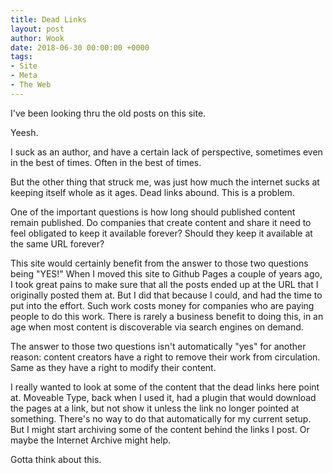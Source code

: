 ```yaml
---
title: Dead Links
layout: post
author: Wook
date: 2018-06-30 00:00:00 +0000
tags:
- Site
- Meta
- The Web
---
```

I've been looking thru the old posts on this site.

Yeesh.

I suck as an author, and have a certain lack of perspective, sometimes even in the best of times.  Often in the best of times.

But the other thing that struck me, was just how much the internet sucks at keeping itself whole as it ages.  Dead links abound.  This is a problem.

One of the important questions is how long should published content remain published.  Do companies that create content and share it need to feel obligated to keep it available forever?  Should they keep it available at the same URL forever?

This site would certainly benefit from the answer to those two questions being "YES!"  When I moved this site to Github Pages a couple of years ago, I took great pains to make sure that all the posts ended up at the URL that I originally posted them at. But I did that because I could, and had the time to put into the effort.  Such work costs money for companies who are paying people to do this work.  There is rarely a business benefit to doing this, in an age when most content is discoverable via search engines on demand.

The answer to those two questions isn't automatically "yes" for another reason: content creators have a right to remove their work from circulation.  Same as they have a right to modify their content.  

I really wanted to look at some of the content that the dead links here point at.  Moveable Type, back when I used it, had a plugin that would download the pages at a link, but not show it unless the link no longer pointed at something.  There's no way to do that automatically for my current setup.  But I might start archiving some of the content behind the links I post.  Or maybe the Internet Archive might help.

Gotta think about this.
